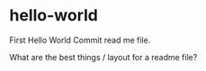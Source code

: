 # hello-world

First Hello World Commit read me file.

What are the best things / layout for a readme file?                                          

